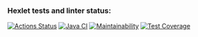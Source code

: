 ### Hexlet tests and linter status:
[![Actions Status](https://github.com/SpaceLudens/java-project-72/actions/workflows/hexlet-check.yml/badge.svg)](https://github.com/SpaceLudens/java-project-72/actions)
[![Java CI](https://github.com/SpaceLudens/java-project-72/actions/workflows/build.yml/badge.svg)](https://github.com/SpaceLudens/java-project-72/actions/workflows/build.yml)
[![Maintainability](https://api.codeclimate.com/v1/badges/b87a097110371c6d977e/maintainability)](https://codeclimate.com/github/SpaceLudens/java-project-72/maintainability)
[![Test Coverage](https://api.codeclimate.com/v1/badges/b87a097110371c6d977e/test_coverage)](https://codeclimate.com/github/SpaceLudens/java-project-72/test_coverage)

